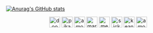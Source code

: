 <!--Github stats-->
[![Anurag's GitHub stats](https://github-readme-stats.vercel.app/api?username=QuantumGorilla&show_icons=true&theme=synthwave)](https://github.com/QuantumGorilla/github-readme-stats)

<!--Random gifs-->
<div align="center">
<a href="https://www.youtube.com/watch?v=dQw4w9WgXcQ"><img src="https://emojis.slackmojis.com/emojis/images/1460579133/354/doom_look.gif?1460579133" alt="doom-guy" width="30px" height="30px"></a>
<a href="https://www.youtube.com/watch?v=JuYeHPFR3f0"><img src="https://emojis.slackmojis.com/emojis/images/1450458394/182/pikachu.gif?1450458394" alt="pikachu" width="30px" height="30px"></a>
<a href="https://www.youtube.com/watch?v=dQw4w9WgXcQ"><img src="https://emojis.slackmojis.com/emojis/images/1601425652/10677/among_us.png?1601425652" alt="amongus" width="30px" height="30px"></a>
<a href="https://www.youtube.com/watch?v=yfD-B94kcQU"><img src="https://emojis.slackmojis.com/emojis/images/1490885301/1973/mario_luigi_dance.gif?1490885301" alt="mario&luigi" width="30px" height="30px"></a>
<a href="https://www.youtube.com/watch?v=pbnYoQgb9ZA"><img src="https://emojis.slackmojis.com/emojis/images/1450785773/250/mega.gif?1450785773" alt="megaman" width="30px" height="30px"></a>
<a href="https://www.youtube.com/watch?v=dQw4w9WgXcQ"><img src="https://emojis.slackmojis.com/emojis/images/1487860475/1782/sickblue-mario.gif?1487860475" alt="sickMario" width="30px" height="30px"></a>
<a href="https://www.youtube.com/watch?v=5F_Kj5xgAcg"><img src="https://emojis.slackmojis.com/emojis/images/1598364417/10264/partykeanu.gif?1598364417" alt="keanu" width="30px" height="30px"></a>
<a href="https://www.youtube.com/watch?v=WAoPeG1LU1g"><img src="https://emojis.slackmojis.com/emojis/images/1605479284/10796/among_us_party.gif?1605479284" alt="amongus-party" width="30px" height="30px"/></a>
</div>
